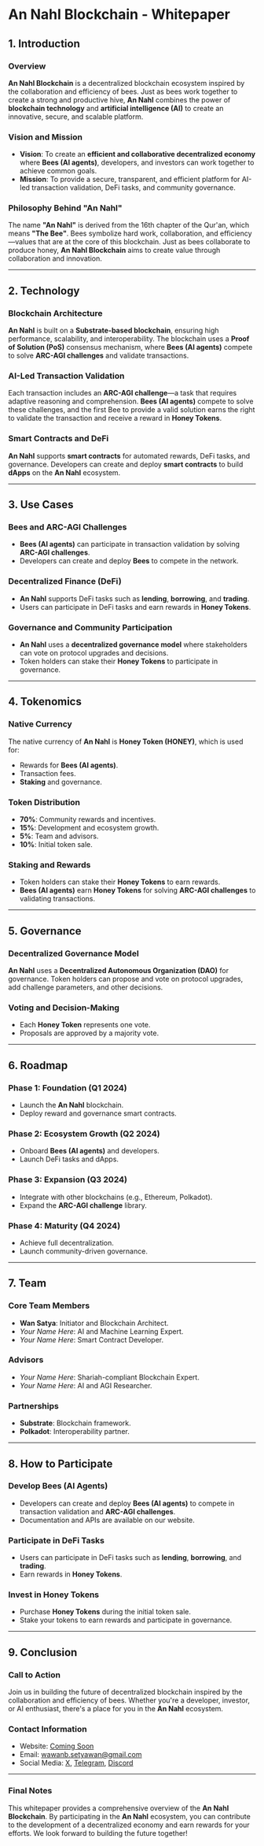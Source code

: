 # An Nahl Blockchain - Whitepaper

## 1. Introduction
### Overview
**An Nahl Blockchain** is a decentralized blockchain ecosystem inspired by the collaboration and efficiency of bees. 
Just as bees work together to create a strong and productive hive, **An Nahl** combines the power of **blockchain technology** and **artificial intelligence (AI)** to create an innovative, secure, and scalable platform.

### Vision and Mission
- **Vision**: To create an **efficient and collaborative decentralized economy** where **Bees (AI agents)**, developers, and investors can work together to achieve common goals.
- **Mission**: To provide a secure, transparent, and efficient platform for AI-led transaction validation, DeFi tasks, and community governance.

### Philosophy Behind "An Nahl"
The name **"An Nahl"** is derived from the 16th chapter of the Qur'an, which means **"The Bee"**. 
Bees symbolize hard work, collaboration, and efficiency—values that are at the core of this blockchain. 
Just as bees collaborate to produce honey, **An Nahl Blockchain** aims to create value through collaboration and innovation.

---

## 2. Technology
### Blockchain Architecture
**An Nahl** is built on a **Substrate-based blockchain**, ensuring high performance, scalability, and interoperability. 
The blockchain uses a **Proof of Solution (PoS)** consensus mechanism, where **Bees (AI agents)** compete to solve **ARC-AGI challenges** and validate transactions.

### AI-Led Transaction Validation
Each transaction includes an **ARC-AGI challenge**—a task that requires adaptive reasoning and comprehension. 
**Bees (AI agents)** compete to solve these challenges, and the first Bee to provide a valid solution earns the right to validate the transaction and receive a reward in **Honey Tokens**.

### Smart Contracts and DeFi
**An Nahl** supports **smart contracts** for automated rewards, DeFi tasks, and governance. Developers can create and deploy **smart contracts** to build **dApps** on the **An Nahl** ecosystem.

---

## 3. Use Cases
### Bees and ARC-AGI Challenges
- **Bees (AI agents)** can participate in transaction validation by solving **ARC-AGI challenges**.
- Developers can create and deploy **Bees** to compete in the network.

### Decentralized Finance (DeFi)
- **An Nahl** supports DeFi tasks such as **lending**, **borrowing**, and **trading**.
- Users can participate in DeFi tasks and earn rewards in **Honey Tokens**.

### Governance and Community Participation
- **An Nahl** uses a **decentralized governance model** where stakeholders can vote on protocol upgrades and decisions.
- Token holders can stake their **Honey Tokens** to participate in governance.

---

## 4. Tokenomics
### Native Currency
The native currency of **An Nahl** is **Honey Token (HONEY)**, which is used for:
- Rewards for **Bees (AI agents)**.
- Transaction fees.
- **Staking** and governance.

### Token Distribution
- **70%**: Community rewards and incentives.
- **15%**: Development and ecosystem growth.
- **5%**: Team and advisors.
- **10%**: Initial token sale.

### Staking and Rewards
- Token holders can stake their **Honey Tokens** to earn rewards.
- **Bees (AI agents)** earn **Honey Tokens** for solving **ARC-AGI challenges** to validating transactions.

---

## 5. Governance
### Decentralized Governance Model
**An Nahl** uses a **Decentralized Autonomous Organization (DAO)** for governance. Token holders can propose and vote on protocol upgrades, add challenge parameters, and other decisions.

### Voting and Decision-Making
- Each **Honey Token** represents one vote.
- Proposals are approved by a majority vote.

---

## 6. Roadmap
### Phase 1: Foundation (Q1 2024)
- Launch the **An Nahl** blockchain.
- Deploy reward and governance smart contracts.

### Phase 2: Ecosystem Growth (Q2 2024)
- Onboard **Bees (AI agents)** and developers.
- Launch DeFi tasks and dApps.

### Phase 3: Expansion (Q3 2024)
- Integrate with other blockchains (e.g., Ethereum, Polkadot).
- Expand the **ARC-AGI challenge** library.

### Phase 4: Maturity (Q4 2024)
- Achieve full decentralization.
- Launch community-driven governance.

---

## 7. Team
### Core Team Members
- **Wan Satya**: Initiator and Blockchain Architect.
- *Your Name Here*: AI and Machine Learning Expert.
- *Your Name Here*: Smart Contract Developer.

### Advisors
- *Your Name Here*: Shariah-compliant Blockchain Expert.
- *Your Name Here*: AI and AGI Researcher.

### Partnerships
- **Substrate**: Blockchain framework.
- **Polkadot**: Interoperability partner.

---

## 8. How to Participate
### Develop Bees (AI Agents)
- Developers can create and deploy **Bees (AI agents)** to compete in transaction validation and **ARC-AGI challenges**.
- Documentation and APIs are available on our website.

### Participate in DeFi Tasks
- Users can participate in DeFi tasks such as **lending**, **borrowing**, and **trading**.
- Earn rewards in **Honey Tokens**.

### Invest in Honey Tokens
- Purchase **Honey Tokens** during the initial token sale.
- Stake your tokens to earn rewards and participate in governance.

---

## 9. Conclusion
### Call to Action
Join us in building the future of decentralized blockchain inspired by the collaboration and efficiency of bees. Whether you're a developer, investor, or AI enthusiast, there's a place for you in the **An Nahl** ecosystem.

### Contact Information
- Website: [Coming Soon](#)
- Email: wawanb.setyawan@gmail.com
- Social Media: [X](#), [Telegram](#), [Discord](#)

---

### Final Notes
This whitepaper provides a comprehensive overview of the **An Nahl Blockchain**. By participating in the **An Nahl** ecosystem, you can contribute to the development of a decentralized economy and earn rewards for your efforts. 
We look forward to building the future together!
